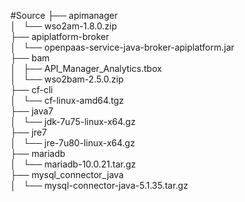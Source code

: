 #Source
├── apimanager<br>
│   └── wso2am-1.8.0.zip<br>
├── apiplatform-broker<br>
│   └── openpaas-service-java-broker-apiplatform.jar<br>
├── bam<br>
│   ├── API_Manager_Analytics.tbox<br>
│   └── wso2bam-2.5.0.zip<br>
├── cf-cli<br>
│   └── cf-linux-amd64.tgz<br>
├── java7<br>
│   └── jdk-7u75-linux-x64.gz<br>
├── jre7<br>
│   └── jre-7u80-linux-x64.gz<br>
├── mariadb<br>
│   └── mariadb-10.0.21.tar.gz<br>
├── mysql_connector_java<br>
│   └── mysql-connector-java-5.1.35.tar.gz<br>

